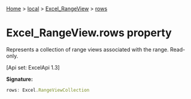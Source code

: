 [Home](./index) &gt; [local](local.md) &gt; [Excel\_RangeView](local.excel_rangeview.md) &gt; [rows](local.excel_rangeview.rows.md)

# Excel\_RangeView.rows property

Represents a collection of range views associated with the range. Read-only. 

 \[Api set: ExcelApi 1.3\]

**Signature:**
```javascript
rows: Excel.RangeViewCollection
```
